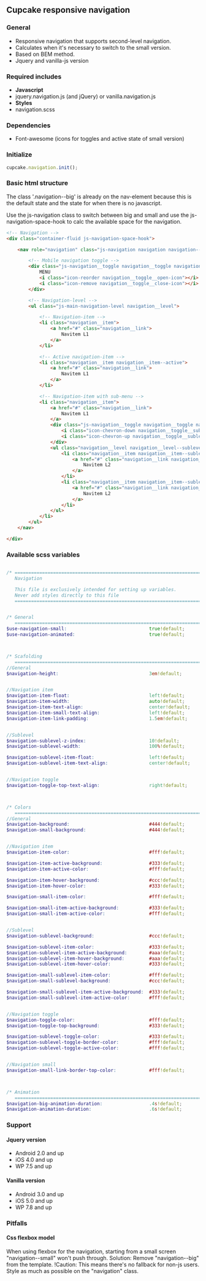 ## Cupcake responsive navigation

### General
- Responsive navigation that supports second-level navigation.
- Calculates when it's necessary to switch to the small version.
- Based on BEM method.
- Jquery and vanilla-js version


### Required includes
- **Javascript**
 - jquery.navigation.js (and jQuery) or vanilla.navigation.js
- **Styles**
 - navigation.scss


### Dependencies
- Font-awesome (icons for toggles and active state of small version)


### Initialize
```javascript
cupcake.navigation.init();
```

### Basic html structure
The class '.navigation--big' is already on the nav-element because this is the default state and the state for when there is no javascript.

Use the js-navigation class to switch between big and small and use the js-navigation-space-hook to calc the available space for the navigation.
```html
<!-- Navigation -->
<div class="container-fluid js-navigation-space-hook">

    <nav role="navigation" class="js-navigation navigation navigation--big">

        <!-- Mobile navigation toggle -->
        <div class="js-navigation__toggle navigation__toggle navigation__toggle--top">
            MENU
            <i class="icon-reorder navigation__toggle__open-icon"></i>
            <i class="icon-remove navigation__toggle__close-icon"></i>
        </div>

        <!-- Navigation-level -->
        <ul class="js-main-navigation-level navigation__level">

            <!-- Navigation-item -->
            <li class="navigation__item">
                <a href="#" class="navigation__link">
                    Navitem L1
                </a>
            </li>

            <!-- Active navigation-item -->
            <li class="navigation__item navigation__item--active">
                <a href="#" class="navigation__link">
                    Navitem L1
                </a>
            </li>

            <!-- Navigation-item with sub-menu -->
            <li class="navigation__item">
                <a href="#" class="navigation__link">
                    Navitem L1
                </a>
                <div class="js-navigation__toggle navigation__toggle navigation__toggle--sublevel">
                    <i class="icon-chevron-down navigation__toggle__sublevel-open-icon"></i>
                    <i class="icon-chevron-up navigation__toggle__sublevel-close-icon"></i>
                </div>
                <ul class="navigation__level navigation__level--sublevel">
                    <li class="navigation__item navigation__item--sublevel">
                        <a href="#" class="navigation__link navigation__link--sublevel">
                            Navitem L2
                        </a>
                    </li>
                    <li class="navigation__item navigation__item--sublevel">
                        <a href="#" class="navigation__link navigation__link--sublevel">
                            Navitem L2
                        </a>
                    </li>
                </ul>
            </li>
        </ul>
    </nav>

</div>

```
### Available scss variables
```scss

/* ==========================================================================
   Navigation

   This file is exclusively intended for setting up variables.
   Never add styles directly to this file
   ========================================================================== */


/* General
   ========================================================================== */
$use-navigation-small:                              true!default;
$use-navigation-animated:                           true!default;



/* Scafolding
   ========================================================================== */
//General
$navigation-height:                                 3em!default;


//Navigation item
$navigation-item-float:                             left!default;
$navigation-item-width:                             auto!default;
$navigation-item-text-align:                        center!default;
$navigation-item-small-text-align:                  left!default;
$navigation-item-link-padding:                      1.5em!default;


//Sublevel
$navigation-sublevel-z-index:                       10!default;
$navigation-sublevel-width:                         100%!default;

$navigation-sublevel-item-float:                    left!default;
$navigation-sublevel-item-text-align:               center!default;


//Navigation toggle
$navigation-toggle-top-text-align:                  right!default;



/* Colors
   ========================================================================== */
//General
$navigation-background:                             #444!default;
$navigation-small-background:                       #444!default;


//Navigation item
$navigation-item-color:                             #fff!default;

$navigation-item-active-background:                 #333!default;
$navigation-item-active-color:                      #fff!default;

$navigation-item-hover-background:                  #ccc!default;
$navigation-item-hover-color:                       #333!default;

$navigation-small-item-color:                       #fff!default;

$navigation-small-item-active-background:           #333!default;
$navigation-small-item-active-color:                #fff!default;


//Sublevel
$navigation-sublevel-background:                    #ccc!default;

$navigation-sublevel-item-color:                    #333!default;
$navigation-sublevel-item-active-background:        #aaa!default;
$navigation-sublevel-item-hover-background:         #aaa!default;
$navigation-sublevel-item-hover-color:              #333!default;

$navigation-small-sublevel-item-color:              #fff!default;
$navigation-small-sublevel-background:              #ccc!default;

$navigation-small-sublevel-item-active-background:  #333!default;
$navigation-small-sublevel-item-active-color:       #fff!default;


//Navigation toggle
$navigation-toggle-color:                           #fff!default;
$navigation-toggle-top-background:                  #333!default;

$navigation-sublevel-toggle-color:                  #333!default;
$navigation-sublevel-toggle-border-color:           #fff!default;
$navigation-sublevel-toggle-active-color:           #fff!default;


//Navigation small
$navigation-small-link-border-top-color:            #fff!default;



/* Animation
   ========================================================================== */
$navigation-big-animation-duration:                 .4s!default;
$navigation-animation-duration:                     .6s!default;

```


### Support

#### Jquery version
- Android 2.0 and up
- iOS 4.0 and up
- WP 7.5 and up

#### Vanilla version
- Android 3.0 and up
- iOS 5.0 and up
- WP 7.8 and up


### Pitfalls

#### Css flexbox model
When using flexbox for the navigation, starting from a small screen "navigation--small" won't push through.
Solution: Remove "navigation--big" from the template.
!Caution: This means there's no fallback for non-js users. Style as much as possible on the "navigation" class.
